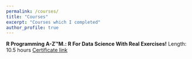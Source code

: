 ```yaml
---
permalink: /courses/
title: "Courses"
excerpt: "Courses which I completed"
author_profile: true
---
```

**R Programming A-Z™M.: R For Data Science With Real Exercises!**
Length: 10.5 hours
[Certificate link](https://www.udemy.com/certificate/UC-81917feb-5c75-49c5-8932-caaf98e87142/)
